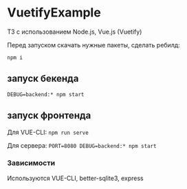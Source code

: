 # VuetifyExample
ТЗ с использованием Node.js, Vue.js (Vuetify)

Перед запуском скачать нужные пакеты, сделать ребилд:

`npm i`

## запуск бекенда
`DEBUG=backend:* npm start`

## запуск фронтенда
Для VUE-CLI: `npm run serve`

Для сервера: `PORT=8080 DEBUG=backend:* npm start`


### Зависимости

Используются VUE-CLI, better-sqlite3, express